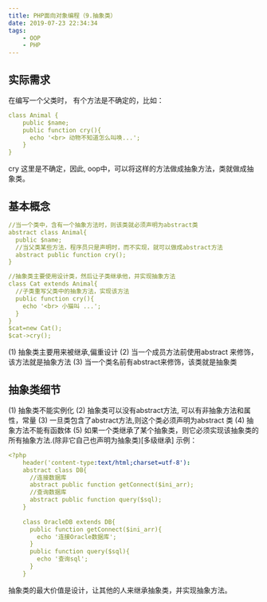 ```yaml
---
title: PHP面向对象编程（9.抽象类）
date: 2019-07-23 22:34:34
tags:
    - OOP
    - PHP
---
```

## 实际需求
在编写一个父类时， 有个方法是不确定的，比如：
```yaml
class Animal {
	public $name;
	public function cry(){
	  echo '<br> 动物不知道怎么叫唤...';
    }
}
```
cry 这里是不确定，因此, oop中，可以将这样的方法做成抽象方法，类就做成抽象类。

## 基本概念
```yaml
//当一个类中，含有一个抽象方法时，则该类就必须声明为abstract类
abstract class Animal{
  public $name;
  //当父类某些方法，程序员只是声明时，而不实现，就可以做成abstract方法
  abstract public function cry();
}

//抽象类主要使用设计类，然后让子类继承他，并实现抽象方法
class Cat extends Animal{
  //子类重写父类中的抽象方法，实现该方法
  public function cry(){
    echo '<br> 小猫叫 ...';
  }
}
$cat=new Cat();
$cat->cry();

```
(1)	抽象类主要用来被继承,偏重设计
(2)	当一个成员方法前使用abstract 来修饰，该方法就是抽象方法
(3)	当一个类名前有abstract来修饰，该类就是抽象类
## 抽象类细节
(1)	抽象类不能实例化
(2)	抽象类可以没有abstract方法, 可以有非抽象方法和属性，常量
(3)	一旦类包含了abstract方法,则这个类必须声明为abstract 类
(4)	抽象方法不能有函数体
(5)	如果一个类继承了某个抽象类，则它必须实现该抽象类的所有抽象方法.(除非它自己也声明为抽象类)[多级继承]
示例：
```yaml
<?php
    header('content-type:text/html;charset=utf-8'):
    abstract class DB{
      //连接数据库
      abstract public function getConnect($ini_arr);
      //查询数据库
      abstract public function query($sql);
    }
    
    class OracleDB extends DB{
      public function getConnect($ini_arr){
        echo '连接Oracle数据库';
      }
      public function query($sql){
        echo '查询sql';
      }
    }

```
抽象类的最大价值是设计，让其他的人来继承抽象类，并实现抽象方法。





